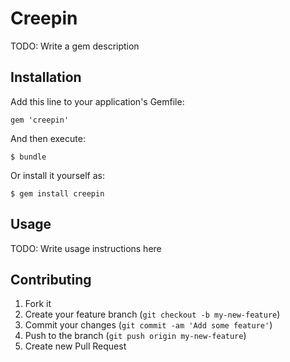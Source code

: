# Creepin

TODO: Write a gem description

## Installation

Add this line to your application's Gemfile:

    gem 'creepin'

And then execute:

    $ bundle

Or install it yourself as:

    $ gem install creepin

## Usage

TODO: Write usage instructions here

## Contributing

1. Fork it
2. Create your feature branch (`git checkout -b my-new-feature`)
3. Commit your changes (`git commit -am 'Add some feature'`)
4. Push to the branch (`git push origin my-new-feature`)
5. Create new Pull Request
